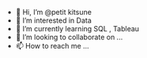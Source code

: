 - 👋 Hi, I’m @petit kitsune
- 👀 I’m interested in Data 
- 🌱 I’m currently learning SQL , Tableau
- 💞️ I’m looking to collaborate on ...
- 📫 How to reach me ...

<!---
petitkitsune/petitkitsune is a ✨ special ✨ repository because its `README.md` (this file) appears on your GitHub profile.
You can click the Preview link to take a look at your changes.
--->
